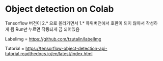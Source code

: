 # Object detection on Colab

Tensorflow 버전이 2.* 으로 올라가면서 1.* 하위버전에서 호환이 되지 않아서 작성하게 됨
Run만 누르면 작동되게 끔 되어있음


Labelimg = https://github.com/tzutalin/labelImg

Tutorial = https://tensorflow-object-detection-api-tutorial.readthedocs.io/en/latest/index.html

